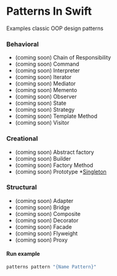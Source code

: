 Patterns In Swift
===================

Examples classic OOP design patterns

### Behavioral
* (coming soon) Chain of Responsibility
* (coming soon) Command
* (coming soon) Interpreter
* (coming soon) Iterator
* (coming soon) Mediator
* (coming soon) Memento
* (coming soon) Observer
* (coming soon) State
* (coming soon) Strategy
* (coming soon) Template Method
* (coming soon) Visitor

### Creational
* (coming soon) Abstract factory
* (coming soon) Builder
* (coming soon) Factory Method
* (coming soon) Prototype
*[Singleton](https://github.com/keygenqt/skill-patterns-swift/blob/master/Sources/Patterns/Creational/Singleton)


### Structural
* (coming soon) Adapter
* (coming soon) Bridge
* (coming soon) Composite
* (coming soon) Decorator
* (coming soon) Facade
* (coming soon) Flyweight
* (coming soon) Proxy


#### Run example

```bash
patterns pattern "{Name Pattern}"
```
